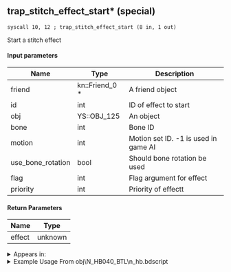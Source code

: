 ## trap_stitch_effect_start* (special)

`syscall 10, 12 ; trap_stitch_effect_start (8 in, 1 out)`

Start a stitch effect

#### Input parameters
| Name | Type | Description
|------|------|------------
| friend   | kn::Friend_0 *   | A friend object
| id   | int   | ID of effect to start
| obj   | YS::OBJ_125   | An object
| bone   | int   | Bone ID
| motion   | int   | Motion set ID. -1 is used in game AI
| use_bone_rotation   | bool   | Should bone rotation be used
| flag   | int   | Flag argument for effect
| priority   | int   | Priority of effectt


#### Return Parameters
| Name | Type
|------|-----
| effect   | unknown   


<details>
	<summary>Appears in:</summary>
| filename | Entity (obj)
|----------|-------------
| obj\N_HB040_BTL\n_hb.bdscript       | ((N) Stitch (BTL) (HB))          

</details>

<details>
	<summary>Example Usage From obj\N_HB040_BTL\n_hb.bdscript</summary>
```plaintext
L1369:
 popToSp 4
 popToSp 0
 pushFromFSp 0
 pushFromFSp 4
 gosub 12, L883
 pushFromPWp W140
 syscall 1, 5 ; trap_act_table_init (1 in, 0 out)
 pushFromPWp W140
 pushFromPAi L3858 ; ___ai 'dead' (L3858)
 pushImm 196908
 pushImm L2001
 pushImm 0
 pushImm 0
 pushImm 0
 pushImm 0
 pushImm 0
 pushImm 0
 pushImm 0
 pushImm 0
 syscall 1, 6 ; trap_act_table_add (12 in, 0 out)
 pushFromPWp W140
 pushFromPAi L3846 ; ___ai 'freeze' (L3846)
 pushImm 100
 pushImm L2099
 pushImm 0
 pushImm 0
 pushImm 0
 pushImm 0
 pushImm 0
 pushImm 0
 pushImm 0
 pushImm 0
 syscall 1, 6 ; trap_act_table_add (12 in, 0 out)
 pushFromPWp W140
 pushFromPAi L3861 ; ___ai 'event' (L3861)
 pushImm 196908
 pushImm L2116
 pushImm 0
 pushImm 0
 pushImm 0
 pushImm 0
 pushImm 0
 pushImm 0
 pushImm L2121
 pushImm 0
 syscall 1, 6 ; trap_act_table_add (12 in, 0 out)
 pushFromPWp W140
 pushFromPAi L3850 ; ___ai 'idle' (L3850)
 pushImm 100
 pushImm L2136
 pushImm 0
 pushImm 0
 pushImm 0
 pushImm 0
 pushImm 0
 pushImm 0
 pushImm 0
 pushImm 0
 syscall 1, 6 ; trap_act_table_add (12 in, 0 out)
 pushFromPWp W140
 pushFromPAi L3703 ; ___ai 'idle_time' (L3703)
 pushImm 100
 pushImm L2410
 pushImm 0
 pushImm 0
 pushImm 0
 pushImm 0
 pushImm 0
 pushImm 0
 pushImm 0
 pushImm 0
 syscall 1, 6 ; trap_act_table_add (12 in, 0 out)
 pushFromPWp W140
 pushFromPAi L3720 ; ___ai 'footwork' (L3720)
 pushImm 100
 pushImm L2466
 pushImm 0
 pushImm 0
 pushImm 0
 pushImm 0
 pushImm 0
 pushImm 0
 pushImm 0
 pushImm 0
 syscall 1, 6 ; trap_act_table_add (12 in, 0 out)
 pushFromPWp W140
 pushFromPAi L3812 ; ___ai 'mode_battle' (L3812)
 pushImm 100
 pushImm L2482
 pushImm 0
 pushImm 0
 pushImm 0
 pushImm 0
 pushImm 0
 pushImm 0
 pushImm 0
 pushImm 0
 syscall 1, 6 ; trap_act_table_add (12 in, 0 out)
 pushFromPWp W140
 pushFromPAi L3741 ; ___ai 'mode_revenge' (L3741)
 pushImm 100
 pushImm L2745
 pushImm 0
 pushImm 0
 pushImm 0
 pushImm 0
 pushImm 0
 pushImm 0
 pushImm 0
 pushImm 0
 syscall 1, 6 ; trap_act_table_add (12 in, 0 out)
 pushFromPWp W140
 pushFromPAi L3758 ; ___ai 'mode_battle_boss' (L3758)
 pushImm 100
 pushImm L2787
 pushImm 0
 pushImm 0
 pushImm 0
 pushImm 0
 pushImm 0
 pushImm 0
 pushImm 0
 pushImm 0
 syscall 1, 6 ; trap_act_table_add (12 in, 0 out)
 pushFromPWp W140
 pushFromPAi L3777 ; ___ai 'mode_revenge_boss' (L3777)
 pushImm 100
 pushImm L2853
 pushImm 0
 pushImm 0
 pushImm 0
 pushImm 0
 pushImm 0
 pushImm 0
 pushImm 0
 pushImm 0
 syscall 1, 6 ; trap_act_table_add (12 in, 0 out)
 pushFromPWp W140
 pushFromPAi L3791 ; ___ai 'revenge' (L3791)
 pushImm 65836
 pushImm L2919
 pushImm 0
 pushImm 0
 pushImm 0
 pushImm 0
 pushImm 0
 pushImm 0
 pushImm 0
 pushImm 0
 syscall 1, 6 ; trap_act_table_add (12 in, 0 out)
 pushFromPWp W140
 pushFromPAi L3823 ; ___ai 'appear' (L3823)
 pushImm 100
 pushImm L2978
 pushImm L3180
 pushImm 0
 pushImm 0
 pushImm 0
 pushImm 0
 pushImm 0
 pushImm L3188
 pushImm 0
 syscall 1, 6 ; trap_act_table_add (12 in, 0 out)
 pushFromPWp W140
 pushFromPAi L3806 ; ___ai 'appear_skip' (L3806)
 pushImm 100
 pushImm L3306
 pushImm 0
 pushImm 0
 pushImm 0
 pushImm 0
 pushImm 0
 pushImm 0
 pushImm L3314
 pushImm 0
 syscall 1, 6 ; trap_act_table_add (12 in, 0 out)
 pushFromPWp W140
 pushFromPAi L3827 ; ___ai 'leave' (L3827)
 pushImm 196908
 pushImm L3436
 pushImm 0
 pushImm 0
 pushImm 0
 pushImm 0
 pushImm 0
 pushImm 0
 pushImm 0
 pushImm 0
 syscall 1, 6 ; trap_act_table_add (12 in, 0 out)
 pushFromFSp 0
 pushFromPWp W140
 syscall 1, 7 ; trap_obj_set_act_table (2 in, 0 out)
 pushFromPWp W0
 pushImm 44
 add 
 pushImm 0
 memcpy 0
 pushImm -1
 popToSpVal 20
 pushFromFSp 0
 pushImm 1150
 pushImm -1
 pushImm 0
 syscall 2, 10 ; trap_attack_new (4 in, 1 out)
 popToSpVal 28
 pushFromFSpVal 28
 pushFromFSp 0
 syscall 2, 22 ; trap_attack_set_obj_pax (2 in, 0 out)
 pushFromFSpVal 28
 pushImm L3526
 pushFromFSp 0
 syscall 2, 74 ; trap_attack_set_reflect_callback (3 in, 0 out)
 pushFromFSp 0
 gosub 12, L3661
 eqz 
 jz L1995
 pushFromPSp 16
 pushImmf -185
 pushImmf 90
 pushImmf 0
 pushImmf 0
 gosub 12, L403
 pushFromFSp 0
 pushFromPSp 16
 syscall 10, 1 ; trap_stitch_set_screen_position (2 in, 0 out)
 pushFromFSp 0
 pushImm 0
 pushFromFSp 0
 pushImm 19
 pushImm -1
 pushImm 0
 pushImm 1
 pushImm 0
 syscall 10, 12 ; trap_stitch_effect_start (8 in, 1 out)
 popToSpVal 20
 jmp L2000
```
</details>


